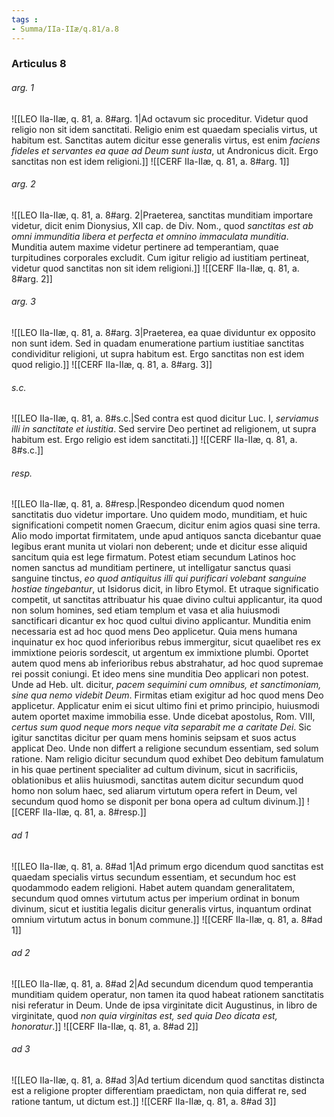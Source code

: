 ```yaml
---
tags : 
- Summa/IIa-IIæ/q.81/a.8
---
```


### Articulus 8

###### arg. 1
![[LEO IIa-IIæ, q. 81, a. 8#arg. 1|Ad octavum sic proceditur. Videtur quod religio non sit idem sanctitati. Religio enim est quaedam specialis virtus, ut habitum est. Sanctitas autem dicitur esse generalis virtus, est enim *faciens fideles et servantes ea quae ad Deum sunt iusta*, ut Andronicus dicit. Ergo sanctitas non est idem religioni.]]
![[CERF IIa-IIæ, q. 81, a. 8#arg. 1]]

###### arg. 2
![[LEO IIa-IIæ, q. 81, a. 8#arg. 2|Praeterea, sanctitas munditiam importare videtur, dicit enim Dionysius, XII cap. de Div. Nom., quod *sanctitas est ab omni immunditia libera et perfecta et omnino immaculata munditia*. Munditia autem maxime videtur pertinere ad temperantiam, quae turpitudines corporales excludit. Cum igitur religio ad iustitiam pertineat, videtur quod sanctitas non sit idem religioni.]]
![[CERF IIa-IIæ, q. 81, a. 8#arg. 2]]

###### arg. 3
![[LEO IIa-IIæ, q. 81, a. 8#arg. 3|Praeterea, ea quae dividuntur ex opposito non sunt idem. Sed in quadam enumeratione partium iustitiae sanctitas condividitur religioni, ut supra habitum est. Ergo sanctitas non est idem quod religio.]]
![[CERF IIa-IIæ, q. 81, a. 8#arg. 3]]

###### s.c.
![[LEO IIa-IIæ, q. 81, a. 8#s.c.|Sed contra est quod dicitur Luc. I, *serviamus illi in sanctitate et iustitia*. Sed servire Deo pertinet ad religionem, ut supra habitum est. Ergo religio est idem sanctitati.]]
![[CERF IIa-IIæ, q. 81, a. 8#s.c.]]

###### resp.
![[LEO IIa-IIæ, q. 81, a. 8#resp.|Respondeo dicendum quod nomen sanctitatis duo videtur importare. Uno quidem modo, munditiam, et huic significationi competit nomen Graecum, dicitur enim agios quasi sine terra. Alio modo importat firmitatem, unde apud antiquos sancta dicebantur quae legibus erant munita ut violari non deberent; unde et dicitur esse aliquid sancitum quia est lege firmatum. Potest etiam secundum Latinos hoc nomen sanctus ad munditiam pertinere, ut intelligatur sanctus quasi sanguine tinctus, *eo quod antiquitus illi qui purificari volebant sanguine hostiae tingebantur*, ut Isidorus dicit, in libro Etymol. Et utraque significatio competit, ut sanctitas attribuatur his quae divino cultui applicantur, ita quod non solum homines, sed etiam templum et vasa et alia huiusmodi sanctificari dicantur ex hoc quod cultui divino applicantur. Munditia enim necessaria est ad hoc quod mens Deo applicetur. Quia mens humana inquinatur ex hoc quod inferioribus rebus immergitur, sicut quaelibet res ex immixtione peioris sordescit, ut argentum ex immixtione plumbi. Oportet autem quod mens ab inferioribus rebus abstrahatur, ad hoc quod supremae rei possit coniungi. Et ideo mens sine munditia Deo applicari non potest. Unde ad Heb. ult. dicitur, *pacem sequimini cum omnibus, et sanctimoniam, sine qua nemo videbit Deum*. Firmitas etiam exigitur ad hoc quod mens Deo applicetur. Applicatur enim ei sicut ultimo fini et primo principio, huiusmodi autem oportet maxime immobilia esse. Unde dicebat apostolus, Rom. VIII, *certus sum quod neque mors neque vita separabit me a caritate Dei*. Sic igitur sanctitas dicitur per quam mens hominis seipsam et suos actus applicat Deo. Unde non differt a religione secundum essentiam, sed solum ratione. Nam religio dicitur secundum quod exhibet Deo debitum famulatum in his quae pertinent specialiter ad cultum divinum, sicut in sacrificiis, oblationibus et aliis huiusmodi, sanctitas autem dicitur secundum quod homo non solum haec, sed aliarum virtutum opera refert in Deum, vel secundum quod homo se disponit per bona opera ad cultum divinum.]]
![[CERF IIa-IIæ, q. 81, a. 8#resp.]]

###### ad 1
![[LEO IIa-IIæ, q. 81, a. 8#ad 1|Ad primum ergo dicendum quod sanctitas est quaedam specialis virtus secundum essentiam, et secundum hoc est quodammodo eadem religioni. Habet autem quandam generalitatem, secundum quod omnes virtutum actus per imperium ordinat in bonum divinum, sicut et iustitia legalis dicitur generalis virtus, inquantum ordinat omnium virtutum actus in bonum commune.]]
![[CERF IIa-IIæ, q. 81, a. 8#ad 1]]

###### ad 2
![[LEO IIa-IIæ, q. 81, a. 8#ad 2|Ad secundum dicendum quod temperantia munditiam quidem operatur, non tamen ita quod habeat rationem sanctitatis nisi referatur in Deum. Unde de ipsa virginitate dicit Augustinus, in libro de virginitate, quod *non quia virginitas est, sed quia Deo dicata est, honoratur*.]]
![[CERF IIa-IIæ, q. 81, a. 8#ad 2]]

###### ad 3
![[LEO IIa-IIæ, q. 81, a. 8#ad 3|Ad tertium dicendum quod sanctitas distincta est a religione propter differentiam praedictam, non quia differat re, sed ratione tantum, ut dictum est.]]
![[CERF IIa-IIæ, q. 81, a. 8#ad 3]]

